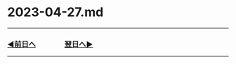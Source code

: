 # 2023-04-27.md

---
### [◀️前日へ](https://github.com/yuasys/chatty-journal/blob/main/2023/04/2023-04-26.md)&emsp;&emsp;&emsp;&emsp;[翌日へ▶️](https://github.com/yuasys/chatty-journal/blob/main/2023/04/2023-04-28.md)
---
